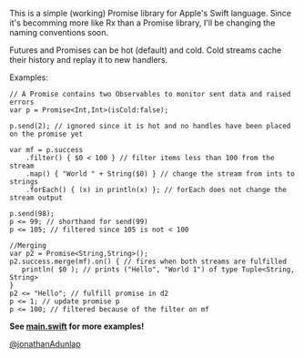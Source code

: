 This is a simple (working) Promise library for Apple's Swift language. Since it's becomming more like Rx than a Promise library, I'll be changing the naming conventions soon.

Futures and Promises can be hot (default) and cold. Cold streams cache their history and replay it to new handlers.

Examples:

    // A Promise contains two Observables to monitor sent data and raised errors
    var p = Promise<Int,Int>(isCold:false);
    
    p.send(2); // ignored since it is hot and no handles have been placed on the promise yet
    
    var mf = p.success
        .filter() { $0 < 100 } // filter items less than 100 from the stream
        .map() { "World " + String($0) } // change the stream from ints to strings
        .forEach() { (x) in println(x) }; // forEach does not change the stream output

    p.send(98);
    p <= 99; // shorthand for send(99)
    p <= 105; // filtered since 105 is not < 100

    //Merging
    var p2 = Promise<String,String>();
    p2.success.merge(mf).on() { // fires when both streams are fulfilled
       println( $0 ); // prints ("Hello", "World 1") of type Tuple<String, String>
    }
    p2 <= "Hello"; // fulfill promise in d2
    p <= 1; // update promise p
    p <= 100; // filtered because of the filter on mf
    
**See [main.swift](https://github.com/jadbox/ASwiftPromise/blob/master/ASwiftPromise/main.swift) for more examples!**

[@jonathanAdunlap](http://twitter.com/jonathanAdunlap)
